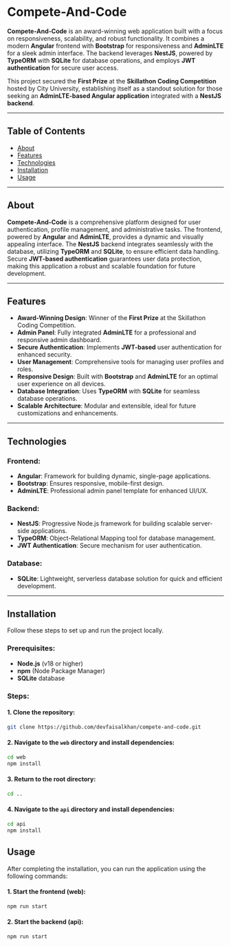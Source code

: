 # Compete-And-Code

**Compete-And-Code** is an award-winning web application built with a focus on responsiveness, scalability, and robust functionality. It combines a modern **Angular** frontend with **Bootstrap** for responsiveness and **AdminLTE** for a sleek admin interface. The backend leverages **NestJS**, powered by **TypeORM** with **SQLite** for database operations, and employs **JWT authentication** for secure user access.

This project secured the **First Prize** at the **Skillathon Coding Competition** hosted by City University, establishing itself as a standout solution for those seeking an **AdminLTE-based Angular application** integrated with a **NestJS backend**.

---

## Table of Contents

- [About](#about)
- [Features](#features)
- [Technologies](#technologies)
- [Installation](#installation)
- [Usage](#usage)

---

## About

**Compete-And-Code** is a comprehensive platform designed for user authentication, profile management, and administrative tasks. The frontend, powered by **Angular** and **AdminLTE**, provides a dynamic and visually appealing interface. The **NestJS** backend integrates seamlessly with the database, utilizing **TypeORM** and **SQLite**, to ensure efficient data handling. Secure **JWT-based authentication** guarantees user data protection, making this application a robust and scalable foundation for future development.

---

## Features

- **Award-Winning Design**: Winner of the **First Prize** at the Skillathon Coding Competition.
- **Admin Panel**: Fully integrated **AdminLTE** for a professional and responsive admin dashboard.
- **Secure Authentication**: Implements **JWT-based** user authentication for enhanced security.
- **User Management**: Comprehensive tools for managing user profiles and roles.
- **Responsive Design**: Built with **Bootstrap** and **AdminLTE** for an optimal user experience on all devices.
- **Database Integration**: Uses **TypeORM** with **SQLite** for seamless database operations.
- **Scalable Architecture**: Modular and extensible, ideal for future customizations and enhancements.

---

## Technologies

### Frontend:
- **Angular**: Framework for building dynamic, single-page applications.
- **Bootstrap**: Ensures responsive, mobile-first design.
- **AdminLTE**: Professional admin panel template for enhanced UI/UX.

### Backend:
- **NestJS**: Progressive Node.js framework for building scalable server-side applications.
- **TypeORM**: Object-Relational Mapping tool for database management.
- **JWT Authentication**: Secure mechanism for user authentication.

### Database:
- **SQLite**: Lightweight, serverless database solution for quick and efficient development.

---

## Installation

Follow these steps to set up and run the project locally.

### Prerequisites:
- **Node.js** (v18 or higher)
- **npm** (Node Package Manager)
- **SQLite** database

### Steps:

#### 1. Clone the repository:
```bash
git clone https://github.com/devfaisalkhan/compete-and-code.git
```

#### 2. Navigate to the `web` directory and install dependencies:
```bash
cd web
npm install
```

#### 3. Return to the root directory:
```bash
cd ..
```

#### 4. Navigate to the `api` directory and install dependencies:
```bash
cd api
npm install
```

## Usage

After completing the installation, you can run the application using the following commands:

#### 1. Start the frontend (web):
```bash
npm run start
```

#### 2. Start the backend (api):
```bash
npm run start
```






